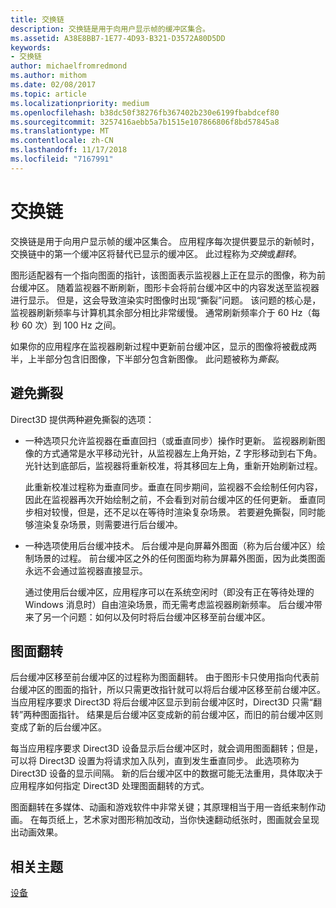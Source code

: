 ```yaml
---
title: 交换链
description: 交换链是用于向用户显示帧的缓冲区集合。
ms.assetid: A38E8BB7-1E77-4D93-B321-D3572A80D5DD
keywords:
- 交换链
author: michaelfromredmond
ms.author: mithom
ms.date: 02/08/2017
ms.topic: article
ms.localizationpriority: medium
ms.openlocfilehash: b38dc50f38276fb367402b230e6199fbabdcef80
ms.sourcegitcommit: 3257416aebb5a7b1515e107866806f8bd57845a8
ms.translationtype: MT
ms.contentlocale: zh-CN
ms.lasthandoff: 11/17/2018
ms.locfileid: "7167991"
---
```

# <a name="swap-chains"></a>交换链


交换链是用于向用户显示帧的缓冲区集合。 应用程序每次提供要显示的新帧时，交换链中的第一个缓冲区将替代已显示的缓冲区。 此过程称为*交换*或*翻转*。

图形适配器有一个指向图面的指针，该图面表示监视器上正在显示的图像，称为前台缓冲区。 随着监视器不断刷新，图形卡会将前台缓冲区中的内容发送至监视器进行显示。 但是，这会导致渲染实时图像时出现“撕裂”问题。 该问题的核心是，监视器刷新频率与计算机其余部分相比非常缓慢。 通常刷新频率介于 60 Hz（每秒 60 次）到 100 Hz 之间。

如果你的应用程序在监视器刷新过程中更新前台缓冲区，显示的图像将被截成两半，上半部分包含旧图像，下半部分包含新图像。 此问题被称为*撕裂*。

## <a name="span-idavoidingtearingspanspan-idavoidingtearingspanspan-idavoidingtearingspanavoiding-tearing"></a><span id="Avoiding_tearing"></span><span id="avoiding_tearing"></span><span id="AVOIDING_TEARING"></span>避免撕裂


Direct3D 提供两种避免撕裂的选项：

-   一种选项只允许监视器在垂直回扫（或垂直同步）操作时更新。 监视器刷新图像的方式通常是水平移动光针，从监视器左上角开始，Z 字形移动到右下角。 光针达到底部后，监视器将重新校准，将其移回左上角，重新开始刷新过程。

    此重新校准过程称为垂直同步。垂直在同步期间，监视器不会绘制任何内容，因此在监视器再次开始绘制之前，不会看到对前台缓冲区的任何更新。 垂直同步相对较慢，但是，还不足以在等待时渲染复杂场景。 若要避免撕裂，同时能够渲染复杂场景，则需要进行后台缓冲。

-   一种选项使用后台缓冲技术。 后台缓冲是向屏幕外图面（称为后台缓冲区）绘制场景的过程。 前台缓冲区之外的任何图面均称为屏幕外图面，因为此类图面永远不会通过监视器直接显示。

    通过使用后台缓冲区，应用程序可以在系统空闲时（即没有正在等待处理的 Windows 消息时）自由渲染场景，而无需考虑监视器刷新频率。 后台缓冲带来了另一个问题：如何以及何时将后台缓冲区移至前台缓冲区。

## <a name="span-idsurfaceflippingspanspan-idsurfaceflippingspanspan-idsurfaceflippingspansurface-flipping"></a><span id="Surface_flipping"></span><span id="surface_flipping"></span><span id="SURFACE_FLIPPING"></span>图面翻转


后台缓冲区移至前台缓冲区的过程称为图面翻转。 由于图形卡只使用指向代表前台缓冲区的图面的指针，所以只需更改指针就可以将后台缓冲区移至前台缓冲区。 当应用程序要求 Direct3D 将后台缓冲区显示到前台缓冲区时，Direct3D 只需“翻转”两种图面指针。 结果是后台缓冲区变成新的前台缓冲区，而旧的前台缓冲区则变成了新的后台缓冲区。

每当应用程序要求 Direct3D 设备显示后台缓冲区时，就会调用图面翻转；但是，可以将 Direct3D 设置为将请求加入队列，直到发生垂直同步。 此选项称为 Direct3D 设备的显示间隔。 新的后台缓冲区中的数据可能无法重用，具体取决于应用程序如何指定 Direct3D 处理图面翻转的方式。

图面翻转在多媒体、动画和游戏软件中非常关键；其原理相当于用一沓纸来制作动画。 在每页纸上，艺术家对图形稍加改动，当你快速翻动纸张时，图画就会呈现出动画效果。

## <a name="span-idrelated-topicsspanrelated-topics"></a><span id="related-topics"></span>相关主题


[设备](devices.md)

 

 





